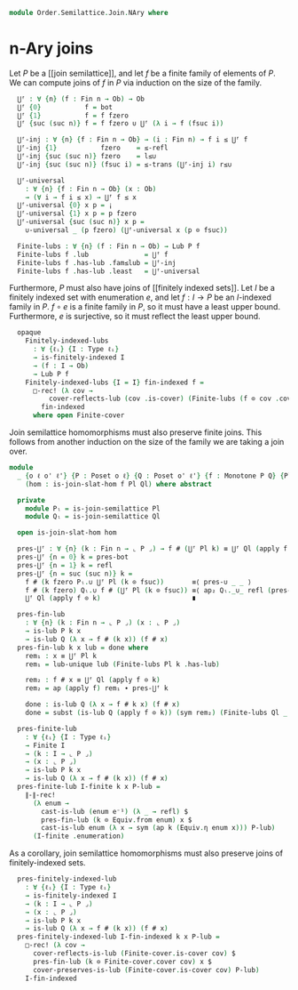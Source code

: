 <!--
```agda
open import Cat.Prelude

open import Data.Fin.Indexed
open import Data.Fin.Finite
open import Data.Fin.Base using (Fin ; fsuc ; fzero)

open import Order.Semilattice.Join
open import Order.Diagram.Bottom
open import Order.Diagram.Join
open import Order.Diagram.Lub
open import Order.Base

import Order.Diagram.Join.Reasoning as Joins
```
-->

```agda
module Order.Semilattice.Join.NAry where
```

<!--
```
open is-lub
open Lub

module _ {o ℓ} {P : Poset o ℓ} (l : is-join-semilattice P) where
  open is-join-semilattice l
  open Poset P

```
-->

# n-Ary joins

Let $P$ be a [[join semilattice]], and let $f$ be a finite family of
elements of $P$. We can compute joins of $f$ in $P$ via induction on the
size of the family.

```agda
  ⋃ᶠ : ∀ {n} (f : Fin n → Ob) → Ob
  ⋃ᶠ {0}           f = bot
  ⋃ᶠ {1}           f = f fzero
  ⋃ᶠ {suc (suc n)} f = f fzero ∪ ⋃ᶠ (λ i → f (fsuc i))

  ⋃ᶠ-inj : ∀ {n} {f : Fin n → Ob} → (i : Fin n) → f i ≤ ⋃ᶠ f
  ⋃ᶠ-inj {1}           fzero    = ≤-refl
  ⋃ᶠ-inj {suc (suc n)} fzero    = l≤∪
  ⋃ᶠ-inj {suc (suc n)} (fsuc i) = ≤-trans (⋃ᶠ-inj i) r≤∪

  ⋃ᶠ-universal
    : ∀ {n} {f : Fin n → Ob} (x : Ob)
    → (∀ i → f i ≤ x) → ⋃ᶠ f ≤ x
  ⋃ᶠ-universal {0} x p = ¡
  ⋃ᶠ-universal {1} x p = p fzero
  ⋃ᶠ-universal {suc (suc n)} x p =
    ∪-universal _ (p fzero) (⋃ᶠ-universal x (p ⊙ fsuc))

  Finite-lubs : ∀ {n} (f : Fin n → Ob) → Lub P f
  Finite-lubs f .lub              = ⋃ᶠ f
  Finite-lubs f .has-lub .fam≤lub = ⋃ᶠ-inj
  Finite-lubs f .has-lub .least   = ⋃ᶠ-universal
```

Furthermore, $P$ must also have joins of [[finitely indexed sets]].
Let $I$ be a finitely indexed set with enumeration $e$, and let $f : I \to P$
be an $I$-indexed family in $P$. $f \circ e$ is a finite family in $P$, so it must
have a least upper bound. Furthermore, $e$ is surjective, so it must reflect the
least upper bound.

```agda
  opaque
    Finitely-indexed-lubs
      : ∀ {ℓᵢ} {I : Type ℓᵢ}
      → is-finitely-indexed I
      → (f : I → Ob)
      → Lub P f
    Finitely-indexed-lubs {I = I} fin-indexed f =
      □-rec! (λ cov →
          cover-reflects-lub (cov .is-cover) (Finite-lubs (f ⊙ cov .cover)))
        fin-indexed
      where open Finite-cover
```

Join semilattice homomorphisms must also preserve finite joins. This follows
from another induction on the size of the family we are taking a join over.

```agda
module
  _ {o ℓ o' ℓ'} {P : Poset o ℓ} {Q : Poset o' ℓ'} {f : Monotone P Q} {Pl Ql}
    (hom : is-join-slat-hom f Pl Ql) where abstract

  private
    module Pₗ = is-join-semilattice Pl
    module Qₗ = is-join-semilattice Ql

  open is-join-slat-hom hom

  pres-⋃ᶠ : ∀ {n} (k : Fin n → ⌞ P ⌟) → f # (⋃ᶠ Pl k) ≡ ⋃ᶠ Ql (apply f ⊙ k)
  pres-⋃ᶠ {n = 0} k = pres-bot
  pres-⋃ᶠ {n = 1} k = refl
  pres-⋃ᶠ {n = suc (suc n)} k =
    f # (k fzero Pₗ.∪ ⋃ᶠ Pl (k ⊙ fsuc))       ≡⟨ pres-∪ _ _ ⟩
    f # (k fzero) Qₗ.∪ f # (⋃ᶠ Pl (k ⊙ fsuc)) ≡⟨ ap₂ Qₗ._∪_ refl (pres-⋃ᶠ (k ⊙ fsuc)) ⟩
    ⋃ᶠ Ql (apply f ⊙ k)                       ∎

  pres-fin-lub
    : ∀ {n} (k : Fin n → ⌞ P ⌟) (x : ⌞ P ⌟)
    → is-lub P k x
    → is-lub Q (λ x → f # (k x)) (f # x)
  pres-fin-lub k x lub = done where
    rem₁ : x ≡ ⋃ᶠ Pl k
    rem₁ = lub-unique lub (Finite-lubs Pl k .has-lub)

    rem₂ : f # x ≡ ⋃ᶠ Ql (apply f ⊙ k)
    rem₂ = ap (apply f) rem₁ ∙ pres-⋃ᶠ k

    done : is-lub Q (λ x → f # k x) (f # x)
    done = subst (is-lub Q (apply f ⊙ k)) (sym rem₂) (Finite-lubs Ql _ .has-lub)

  pres-finite-lub
    : ∀ {ℓᵢ} {I : Type ℓᵢ}
    → Finite I
    → (k : I → ⌞ P ⌟)
    → (x : ⌞ P ⌟)
    → is-lub P k x
    → is-lub Q (λ x → f # (k x)) (f # x)
  pres-finite-lub I-finite k x P-lub =
    ∥-∥-rec!
      (λ enum →
        cast-is-lub (enum e⁻¹) (λ _ → refl) $
        pres-fin-lub (k ⊙ Equiv.from enum) x $
        cast-is-lub enum (λ x → sym (ap k (Equiv.η enum x))) P-lub)
      (I-finite .enumeration)
```

As a corollary, join semilattice homomorphisms must also preserve joins of
finitely-indexed sets.

```agda
  pres-finitely-indexed-lub
    : ∀ {ℓᵢ} {I : Type ℓᵢ}
    → is-finitely-indexed I
    → (k : I → ⌞ P ⌟)
    → (x : ⌞ P ⌟)
    → is-lub P k x
    → is-lub Q (λ x → f # (k x)) (f # x)
  pres-finitely-indexed-lub I-fin-indexed k x P-lub =
    □-rec! (λ cov →
      cover-reflects-is-lub (Finite-cover.is-cover cov) $
      pres-fin-lub (k ⊙ Finite-cover.cover cov) x $
      cover-preserves-is-lub (Finite-cover.is-cover cov) P-lub)
    I-fin-indexed
```
